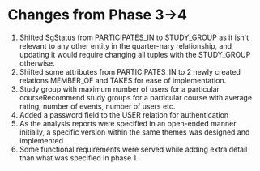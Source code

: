 <h1> Changes from Phase 3->4 </h1>

<ol>
    <li> Shifted SgStatus from PARTICIPATES_IN to STUDY_GROUP as it isn't relevant to any other entity in the quarter-nary relationship, and updating it would require changing all tuples with the STUDY_GROUP otherwise. </li>
    <li> Shifted some attributes from PARTICIPATES_IN to 2 newly created relations MEMBER_OF and TAKES for ease of implementation. </li>
<li> Study group with maximum number of users for a particular courseRecommend study groups for a particular course with average rating, number of events, number of users etc. </li>
<li> Added a password field to the USER relation for authentication </li>
<li> As the analysis reports were specified in an open-ended manner initially, a specific version within the same themes was designed and implemented </li>
    <li>Some functional requirements were served while adding extra detail than what was specified in phase 1.</li>
</ol>

